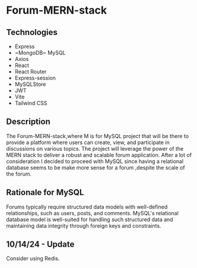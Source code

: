 # Forum-MERN-stack

## Technologies
- Express
- ~MongoDB~ MySQL
- Axios
- React
- React Router
- Express-session
- MySQLStore
- JWT
- Vite
- Tailwind CSS

## Description

The Forum-MERN-stack,where M is for MySQL project that will be there to provide a platform where users can create, view, and participate in discussions on various topics. 
The project will leverage the power of the MERN stack to deliver a robust and scalable forum application.
After a lot of consideration I decided to proceed with MySQL since having a relational database seems to be make more sense for a forum ,despite the scale of the forum.

## Rationale for MySQL
Forums typically require structured data models with well-defined relationships, such as users, posts, and comments. MySQL's relational database model is well-suited for handling such structured data and maintaining data integrity through foreign keys and constraints.

## 10/14/24 - Update

Consider using Redis.
